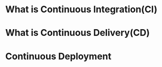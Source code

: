 # What is Continuous Integration(CI)




# What is Continuous Delivery(CD)





# Continuous Deployment